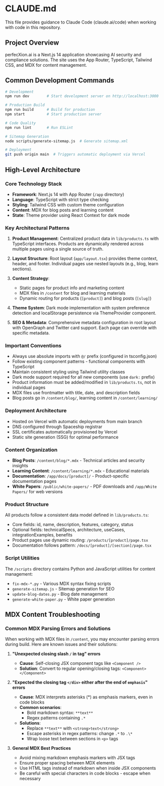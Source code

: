 # CLAUDE.md

This file provides guidance to Claude Code (claude.ai/code) when working with code in this repository.

## Project Overview

perfecXion.ai is a Next.js 14 application showcasing AI security and compliance solutions. The site uses the App Router, TypeScript, Tailwind CSS, and MDX for content management.

## Common Development Commands

```bash
# Development
npm run dev        # Start development server on http://localhost:3000

# Production Build
npm run build      # Build for production
npm start          # Start production server

# Code Quality
npm run lint       # Run ESLint

# Sitemap Generation
node scripts/generate-sitemap.js  # Generate sitemap.xml

# Deployment
git push origin main  # Triggers automatic deployment via Vercel
```

## High-Level Architecture

### Core Technology Stack
- **Framework**: Next.js 14 with App Router (`/app` directory)
- **Language**: TypeScript with strict type checking
- **Styling**: Tailwind CSS with custom theme configuration
- **Content**: MDX for blog posts and learning content
- **State**: Theme provider using React Context for dark mode

### Key Architectural Patterns

1. **Product Management**: Centralized product data in `lib/products.ts` with TypeScript interfaces. Products are dynamically rendered across multiple pages using a single source of truth.

2. **Layout Structure**: Root layout (`app/layout.tsx`) provides theme context, header, and footer. Individual pages use nested layouts (e.g., blog, learn sections).

3. **Content Strategy**: 
   - Static pages for product info and marketing content
   - MDX files in `/content` for blog and learning materials
   - Dynamic routing for products (`[product]`) and blog posts (`[slug]`)

4. **Theme System**: Dark mode implementation with system preference detection and localStorage persistence via ThemeProvider component.

5. **SEO & Metadata**: Comprehensive metadata configuration in root layout with OpenGraph and Twitter card support. Each page can override with specific metadata.

### Important Conventions

- Always use absolute imports with `@/` prefix (configured in tsconfig.json)
- Follow existing component patterns - functional components with TypeScript
- Maintain consistent styling using Tailwind utility classes
- Dark mode support required for all new components (use `dark:` prefix)
- Product information must be added/modified in `lib/products.ts`, not in individual pages
- MDX files use frontmatter with title, date, and description fields
- Blog posts go in `/content/blog/`, learning content in `/content/learning/`

### Deployment Architecture

- Hosted on Vercel with automatic deployments from main branch
- DNS configured through Spaceship registrar
- SSL certificates automatically provisioned by Vercel
- Static site generation (SSG) for optimal performance

### Content Organization

- **Blog Posts**: `/content/blog/*.mdx` - Technical articles and security insights
- **Learning Content**: `/content/learning/*.mdx` - Educational materials
- **Documentation**: `/app/docs/[product]/` - Product-specific documentation pages
- **White Papers**: `/public/white-papers/` - PDF downloads and `/app/White Papers/` for web versions

### Product Structure

All products follow a consistent data model defined in `lib/products.ts`:
- Core fields: id, name, description, features, category, status
- Optional fields: technicalSpecs, architecture, useCases, integrationExamples, benefits
- Product pages use dynamic routing: `/products/[product]/page.tsx`
- Documentation follows pattern: `/docs/[product]/[section]/page.tsx`

### Script Utilities

The `/scripts` directory contains Python and JavaScript utilities for content management:
- `fix-mdx-*.py` - Various MDX syntax fixing scripts
- `generate-sitemap.js` - Sitemap generation for SEO
- `update-blog-dates.py` - Blog date management
- `generate-white-paper.py` - White paper generation

## MDX Content Troubleshooting

### Common MDX Parsing Errors and Solutions

When working with MDX files in `/content`, you may encounter parsing errors during build. Here are known issues and their solutions:

1. **"Unexpected closing slash `/` in tag" errors**
   - **Cause**: Self-closing JSX component tags like `<Component />`
   - **Solution**: Convert to regular opening/closing tags: `<Component></Component>`

2. **"Expected the closing tag `</div>` either after the end of `emphasis`" errors**
   - **Cause**: MDX interprets asterisks (*) as emphasis markers, even in code blocks
   - **Common scenarios**:
     - Bold markdown syntax: `**text**`
     - Regex patterns containing `.*`
   - **Solutions**:
     - Replace `**text**` with `<strong>text</strong>`
     - Escape asterisks in regex patterns: change `.*` to `.\*`
     - Wrap loose text between sections in `<p>` tags

3. **General MDX Best Practices**
   - Avoid mixing markdown emphasis markers with JSX tags
   - Ensure proper spacing between MDX elements
   - Use HTML tags instead of markdown when inside JSX components
   - Be careful with special characters in code blocks - escape when necessary